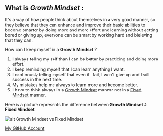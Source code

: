 ## What is *Growth Mindset* :

It's a way of how people think about themselves in a very good manner, so they believe that they can enhance and improve their basic abilities to become smarter by doing more and more effort and learning without getting bored or giving up, everyone can be smart by working hard and bieleving that they can.

How can I keep myself in a **Growth Mindset** ?
 
 1. I always telling my self than I can be better by practicing and doing more effort. 
 2. I keep reminding myself that I can learn anything I want.
 3. I continously telling myself that even if I fail, I won't give up and I will success in the next time.
 4. My mistakes help me always to learn more and become better.
 5. I have to think always in a [Growth Mindset](https://www.atlassian.com/blog/inside-atlassian/growth-mindset) mannar not in a [Fixed Mindset](https://tophat.com/glossary/f/fixed-mindset/) manner.
 
 Here is a picture represents the difference between **Growth Mindset** & **Fixed Mindset**
 
 ![alt Growth Mindset vs Fixed Mindset](https://www.techtello.com/wp-content/uploads/2020/06/fixed-mindset-vs-growth-mindset-chart.png)



 [My GitHub Account](https://github.com/rawanazazi12)


